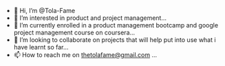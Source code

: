 - 👋 Hi, I’m @Tola-Fame
- 👀 I’m interested in product and project management...
- 🌱 I’m currently enrolled in a product management bootcamp and google project management course on coursera...
- 💞️ I’m looking to collaborate on projects that will help put into use what i have learnt so far...
- 📫 How to reach me on thetolafame@gmail.com ...

<!---
Tola-Fame/Tola-Fame is a ✨ special ✨ repository because its `README.md` (this file) appears on your GitHub profile.
You can click the Preview link to take a look at your changes.
--->
